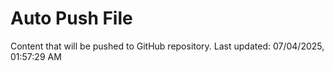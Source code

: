 # Auto Push File

Content that will be pushed to GitHub repository.
Last updated: 07/04/2025, 01:57:29 AM